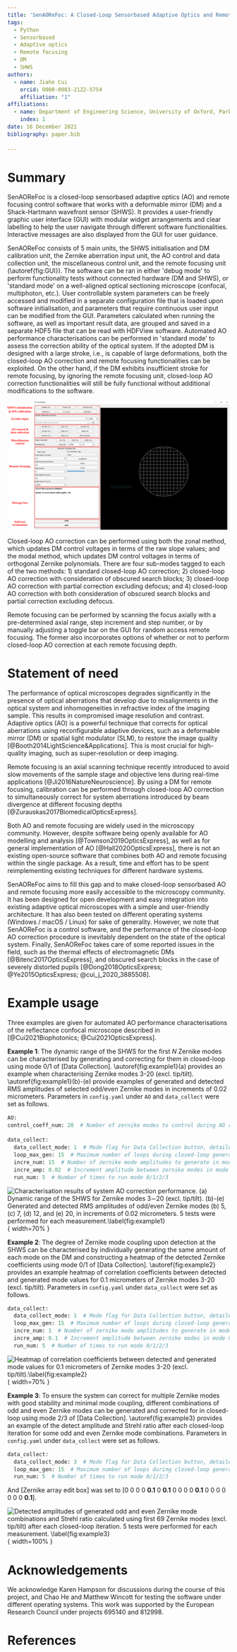 ```yaml
---
title: 'SenAOReFoc: A Closed-Loop Sensorbased Adaptive Optics and Remote Focusing Control Software'
tags:
  - Python
  - Sensorbased
  - Adaptive optics
  - Remote focusing
  - DM
  - SHWS
authors:
  - name: Jiahe Cui
    orcid: 0000-0003-2122-5754
    affiliation: "1"
affiliations:
  - name: Department of Engineering Science, University of Oxford, Parks Road, Oxford, OX1 3PJ, UK
    index: 1
date: 16 December 2021
bibliography: paper.bib

---
```


# Summary

SenAOReFoc is a closed-loop sensorbased adaptive optics (AO)
and remote focusing control software that works with a deformable mirror
(DM) and a Shack-Hartmann wavefront sensor (SHWS). It provides a 
user-friendly graphic user interface (GUI) with modular widget arrangements
and clear labelling to help the user navigate through different software 
functionalities. Interactive messages are also displayed from the GUI for 
user guidance.

SenAOReFoc consists of 5 main units, the SHWS initialisation and DM
calibration unit, the Zernike aberration input unit, the AO control and
data collection unit, the miscellaneous control unit, and the remote
focusing unit (\autoref{fig:GUI}). The software can be ran in either 'debug mode' to perform 
functionality tests without connected hardware (DM and SHWS), or 
'standard mode' on a well-aligned optical sectioning microscope (confocal, 
multiphoton, etc.). User controllable system parameters can be freely accessed and modified
in a separate configuration file that is loaded upon software initialisation, 
and parameters that require continuous user input can be modified from the GUI. Parameters calculated when running 
the software, as well as important result data, are grouped and saved in a separate
HDF5 file that can be read with HDFView software. Automated AO performance characterisations can be
performed in 'standard mode' to assess the correction ability of the optical 
system. If the adopted DM is designed with a large stroke, i.e., is 
capable of large deformations, both the closed-loop AO correction and 
remote focusing functionalities can be exploited. On the other hand, if the 
DM exhibits insufficient stroke for remote focusing, by ignoring the remote 
focusing unit, closed-loop AO correction functionalities will still be fully 
functional without additional modifications to the software. 

![Graphic user interface (GUI) of SenAOReFoc with modular units labelled in red boxes.\label{fig:GUI}](media/image1.png)

Closed-loop AO correction can be performed using both the zonal method,
which updates DM control voltages in terms of the raw slope values; and
the modal method, which updates DM control voltages in terms of
orthogonal Zernike polynomials. There are four sub-modes tagged to each
of the two methods: 1) standard closed-loop AO correction; 2)
closed-loop AO correction with consideration of obscured search blocks;
3) closed-loop AO correction with partial correction excluding defocus; 
and 4) closed-loop AO correction with both consideration of obscured 
search blocks and partial correction excluding defocus.

Remote focusing can be performed by scanning the focus axially with a
pre-determined axial range, step increment and step number, or by
manually adjusting a toggle bar on the GUI for random access remote
focusing. The former also incorporates options of whether or not to
perform closed-loop AO correction at each remote focusing depth.

# Statement of need

The performance of optical microscopes degrades significantly in the
presence of optical aberrations that develop due to misalignments in the
optical system and inhomogeneities in refractive index of the imaging
sample. This results in compromised image resolution and contrast.
Adaptive optics (AO) is a powerful technique that corrects for optical
aberrations using reconfigurable adaptive devices, such as a deformable
mirror (DM) or spatial light modulator (SLM), to restore the image
quality [@Booth2014LightScience&Applications]. This is most crucial for
high-quality imaging, such as super-resolution or deep imaging.

Remote focusing is an axial scanning technique recently introduced to 
avoid slow movements of the sample stage and objective lens during real-time
applications [@Ji2016NatureNeuroscience]. By using a DM for remote 
focusing, calibration can be performed through closed-loop AO correction to
simultaneously correct for system aberrations introduced by beam divergence 
at different focusing depths [@Zurauskas2017BiomedicalOpticsExpress].

Both AO and remote focusing are widely used in the microscopy community.
However, despite software being openly available for AO modelling and
analysis [@Townson2019OpticsExpress], as well as for general implementation 
of AO [@Hall2020OpticsExpress], there is not an existing open-source software 
that combines both AO and remote focusing within the single package. 
As a result, time and effort has to be spent reimplementing existing techniques 
for different hardware systems. 

SenAOReFoc aims to fill this gap and to make closed-loop sensorbased AO and 
remote focusing more easily accessible to the microscopy community. It has been
designed for open development and easy integration into existing adaptive optical
microscopes with a simple and user-friendly architecture. It has also been tested
on different operating systems (Windows / macOS / Linux) for sake of generality. 
However, we note that SenAOReFoc is a control software, and the performance of the 
closed-loop AO correction procedure is inevitably dependent on the state of the optical system.
Finally, SenAOReFoc takes care of some reported issues in the field, such as the thermal effects of electromagnetic DMs 
[@Bitenc2017OpticsExpress], and obscured search blocks in the case of severely distorted
pupils [@Dong2018OpticsExpress; @Ye2015OpticsExpress; @cui_j_2020_3885508].

# Example usage

Three examples are given for automated AO performance characterisations
of the reflectance confocal microscope described in [@Cui2021Biophotonics; @Cui2021OpticsExpress].

**Example 1**: The dynamic range of the SHWS for the first *N* Zernike modes can be 
characterised by generating and correcting for them in closed-loop using mode 0/1 of 
[Data Collection]. \autoref{fig:example1}(a) provides an example when characterising Zernike modes 
3-20 (excl. tip/tilt). \autoref{fig:example1}(b)-(e) provide examples of generated and detected RMS 
amplitudes of selected odd/even Zernike modes in increments of 0.02 micrometers. Parameters 
in `config.yaml` under `AO` and `data_collect` were set as follows.

```python
AO:
control_coeff_num: 20  # Number of zernike modes to control during AO correction

data_collect:
  data_collect_mode: 1  # Mode flag for Data Collection button, detailed function descriptions in app.py
  loop_max_gen: 15  # Maximum number of loops during closed-loop generation of zernike modes in mode 0/1/2/3
  incre_num: 15  # Number of zernike mode amplitudes to generate in mode 0/1
  incre_amp: 0.02  # Increment amplitude between zernike modes in mode 0/1
  run_num: 5  # Number of times to run mode 0/1/2/3
```

![Characterisation results of system AO correction performance.
(a) Dynamic range of the SHWS for Zernike modes 3∼20 (excl. tip/tilt).
(b)-(e) Generated and detected RMS amplitudes of odd/even Zernike modes
(b) 5, (c) 7, (d) 12, and (e) 20, in increments of 0.02 micrometers. 5 tests were
performed for each measurement.\label{fig:example1}](media/image2.png){ width=70% }

**Example 2**: The degree of Zernike mode coupling upon detection at the
SHWS can be characterised by individually generating the same amount of
each mode on the DM and constructing a heatmap of the detected Zernike
coefficients using mode 0/1 of [Data Collection]. \autoref{fig:example2} provides an example heatmap of correlation coefficients 
between detected and generated mode values for 0.1 micrometers of Zernike modes 3-20 (excl. tip/tilt). Parameters in
`config.yaml` under `data_collect` were set as follows.

```python
data_collect:
  data_collect_mode: 1  # Mode flag for Data Collection button, detailed function descriptions in app.py
  loop_max_gen: 15  # Maximum number of loops during closed-loop generation of zernike modes in mode 0/1/2/3
  incre_num: 1  # Number of zernike mode amplitudes to generate in mode 0/1
  incre_amp: 0.1  # Increment amplitude between zernike modes in mode 0/1
  run_num: 5  # Number of times to run mode 0/1/2/3
```

![Heatmap of correlation coefficients between detected and
generated mode values for 0.1 micrometers of Zernike modes 3-20 (excl. tip/tilt).\label{fig:example2}](media/image3.png){ width=70% }

**Example 3**: To ensure the system can correct for multiple Zernike
modes with good stability and minimal mode coupling, different
combinations of odd and even Zernike modes can be generated and
corrected for in closed-loop using mode 2/3 of [Data Collection]. \autoref{fig:example3} provides an example of the detect amplitude
and Strehl ratio after each closed-loop iteration for some odd and 
even Zernike mode combinations. Parameters in `config.yaml` under `data_collect` were set as follows.

```python
data_collect:
  data_collect_mode: 3  # Mode flag for Data Collection button, detailed function descriptions in app.py
  loop_max_gen: 15  # Maximum number of loops during closed-loop generation of zernike modes in mode 0/1/2/3
  run_num: 5  # Number of times to run mode 0/1/2/3
```

And [Zernike array edit box] was set to [0 0 0 0 **0.1** 0 **0.1**
0 0 0 0 **0.1** 0 0 0 0 0 0 0 **0.1**].

![Detected amplitudes of generated odd and even Zernike mode
combinations and Strehl ratio calculated using first 69 Zernike modes
(excl. tip/tilt) after each closed-loop iteration. 5 tests were performed for each measurement.
\label{fig:example3}](media/image4.png){ width=100% }

# Acknowledgements

We acknowledge Karen Hampson for discussions during the course of this project, and Chao He and Matthew Wincott
for testing the software under different operating systems. This work was supported by the European Research
Council under projects 695140 and 812998.

# References

